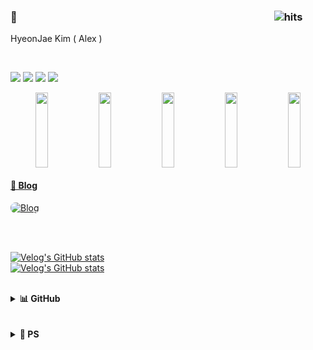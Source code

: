 ### 👋 <img src="data:image/gif;base64,R0lGODlhAQABAIAAAAAAAP///yH5BAEAAAAALAAAAAABAAEAAAIBRAA7" width="80%" height="1" alt=""> <img src="https://hitmeup-backend-593087166771.asia-northeast1.run.app/api/count/increment?url=https%253A%252F%252Fgithub.com%252FKguswo&title=hits&title_bg=555555&count_bg=79c83d&edge_flat=false" alt="hits">

HyeonJae Kim ( Alex )

<br/>

<img src="https://img.shields.io/badge/Java-007396?style=flat&logo=OpenJDK&logoColor=white"/> <img src="https://img.shields.io/badge/Python-3776AB?style=flat&logo=Python&logoColor=white"/> <img src="https://img.shields.io/badge/C++-00599C?style=flat&logo=cplusplus&logoColor=white"/> <img src="https://img.shields.io/badge/Kotlin-7F52FF?style=flat&logo=Kotlin&logoColor=white"/>


<div align="center">
<a href="https://github.com/devxb/gitanimals">
  <img src="https://render.gitanimals.org/lines/Kguswo?pet-id=620966883953186604" width="20%" height="120"/><img src="https://render.gitanimals.org/lines/Kguswo?pet-id=643067892459353867" width="20%" height="120"/><img src="https://render.gitanimals.org/lines/Kguswo?pet-id=643067894980118475" width="20%" height="120"/><img src="https://render.gitanimals.org/lines/Kguswo?pet-id=648768907320220947" width="20%" height="120" /><img src="https://render.gitanimals.org/lines/Kguswo?pet-id=643068788031328518" width="20%" height="120"/>
</div>  


#### 📖 Blog
<a href="https://kguswo.github.io/">
  <img src="https://img.shields.io/badge/Now's_Log_🏠-kguswo.github.io-5865F2?style=for-the-badge&logo=github&logoColor=white" alt="Blog" style="border-radius: 8px;"/>
</a>

<br><br/>

[![Velog's GitHub stats](https://velog-readme-stats.vercel.app/api/badge?name=kguswo)](https://velog.io/@kguswo)
<br>
[![Velog's GitHub stats](https://velog-readme-stats.vercel.app/api?name=kguswo)](https://velog.io/@kguswo)


<br/>
<details>
<summary><b>📊 GitHub</b></summary>
<br/>
<table>
<tr>
<td align="center">

![Top Langs](https://github-readme-stats.vercel.app/api/top-langs/?username=Kguswo&layout=compact)
</td>
<td align="center">

![Kguswo's GitHub stats](https://github-readme-stats.vercel.app/api?username=Kguswo&show_icons=true&hide_border=true)
</td>
</tr>
</table>
</details>

<br/>


<br/>
<details>
<summary><b>🧩 PS</b></summary>
<br/>
<table>
<tr>
<th align="center">BOJ</th>
<th align="center">Codeforces</th>
</tr>
<tr>
<td align="center" width="50%">

[![Solved.ac 프로필](http://mazassumnida.wtf/api/v2/generate_badge?boj=nowalex322)](https://solved.ac/nowalex322)
</td>
<td align="center" width="50%">

[![Codeforces Stats](https://codeforces-readme-stats.vercel.app/api/card?username=nowalex322&theme=discord_old_blurple&disable_animations=false&show_icons=true&force_username=true)](https://codeforces.com/profile/nowalex322)
</td>
</tr>
</table>
</details>


<!-- <br/>

## 📚Project

<div align="center">
  
### 👨‍👧‍👧Team Projects

[![SCV](https://github-readme-stats.vercel.app/api/pin/?username=Kguswo&repo=SCV&theme=swift)](https://github.com/Kguswo/SCV)
[![OMG](https://github-readme-stats.vercel.app/api/pin/?username=Kguswo&repo=OMG&theme=swift)](https://github.com/Kguswo/OMG)
[![Picple](https://github-readme-stats.vercel.app/api/pin/?username=Kguswo&repo=Picple&theme=swift)](https://github.com/Kguswo/Picple)
[![FitDo](https://github-readme-stats.vercel.app/api/pin/?username=Kguswo&repo=FitDo&theme=swift)](https://github.com/Kguswo/FitDo)

### 🙎‍♂️Personal Projects
[![Hit_Me_Up](https://github-readme-stats.vercel.app/api/pin/?username=Kguswo&repo=Hit_Me_Up&theme=swift)](https://github.com/Kguswo/Hit_Me_Up)
[![MeloD](https://github-readme-stats.vercel.app/api/pin/?username=Kguswo&repo=MeloD&theme=swift)](https://github.com/Kguswo/MeloD)

</div> -->

<!--
# Others
[![Hits](https://hitmeup-backend-593087166771.asia-northeast1.run.app/api/count/increment?url=https%3A%2F%2Fgithub.com%2FKguswo&title=hits&title_bg=555555&count_bg=79c83d&edge_flat=false)](https://hitmeup-backend-593087166771.asia-northeast1.run.app)-->
<br></br>
----
